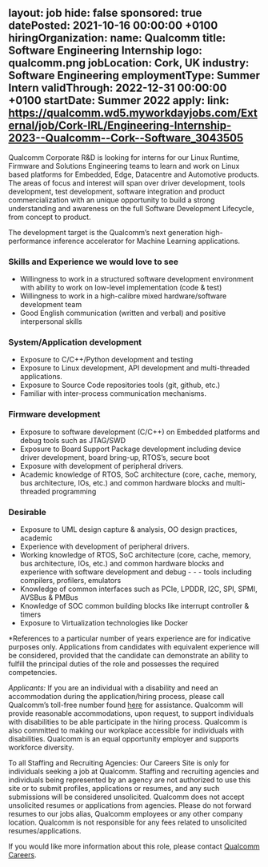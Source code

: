 layout: job
hide: false
sponsored: true
datePosted: 2021-10-16 00:00:00 +0100
hiringOrganization:
  name: Qualcomm
title: Software Engineering Internship
logo: qualcomm.png
jobLocation: Cork, UK
industry: Software Engineering
employmentType: Summer Intern
validThrough: 2022-12-31 00:00:00 +0100
startDate: Summer 2022
apply:
  link: https://qualcomm.wd5.myworkdayjobs.com/External/job/Cork-IRL/Engineering-Internship-2023--Qualcomm--Cork--Software_3043505
---


Qualcomm Corporate R&D is looking for interns for our Linux Runtime, Firmware and Solutions Engineering teams to learn and work on Linux based platforms for Embedded, Edge, Datacentre and Automotive products.  The areas of focus and interest will span over driver development, tools development, test development, software integration and product commercialization with an unique opportunity to build a strong understanding and awareness on the full Software Development Lifecycle, from concept to product.

The development target is the Qualcomm’s next generation high-performance inference accelerator for Machine Learning applications. 

### Skills and Experience we would love to see
- Willingness to work in a structured software development environment with ability to work on low-level implementation (code & test)
- Willingness to work in a high-calibre mixed hardware/software development team
- Good English communication (written and verbal) and positive interpersonal skills 

### System/Application development
- Exposure to C/C++/Python development and testing
- Exposure to Linux development, API development and multi-threaded applications.
- Exposure to Source Code repositories tools (git, github, etc.)
- Familiar with inter-process communication mechanisms. 

### Firmware development
- Exposure to software development (C/C++) on Embedded platforms and debug tools such as JTAG/SWD
- Exposure to Board Support Package development including device driver development, board bring-up, RTOS’s, secure boot
- Exposure with development of peripheral drivers.
- Academic knowledge of RTOS, SoC architecture (core, cache, memory, bus architecture, IOs, etc.) and common hardware blocks and multi-threaded programming

### Desirable
- Exposure to UML design capture & analysis, OO design practices, academic
- Experience with development of peripheral drivers.
- Working knowledge of RTOS, SoC architecture (core, cache, memory, bus architecture, IOs, etc.) and common hardware blocks and experience with software development and debug - - - tools including compilers, profilers, emulators
- Knowledge of common interfaces such as PCIe, LPDDR, I2C, SPI, SPMI, AVSBus & PMBus
- Knowledge of SOC common building blocks like interrupt controller & timers
- Exposure to Virtualization technologies like Docker

 

*References to a particular number of years experience are for indicative purposes only. Applications from candidates with equivalent experience will be considered, provided that the candidate can demonstrate an ability to fulfill the principal duties of the role and possesses the required competencies.

*Applicants:* If you are an individual with a disability and need an accommodation during the application/hiring process, please call Qualcomm’s toll-free number found [here](https://qualcomm.service-now.com/hrpublic?id=hr_public_article_view&sysparm_article=KB0039028) for assistance. Qualcomm will provide reasonable accommodations, upon request, to support individuals with disabilities to be able participate in the hiring process. Qualcomm is also committed to making our workplace accessible for individuals with disabilities. Qualcomm is an equal opportunity employer and supports workforce diversity.

To all Staffing and Recruiting Agencies: Our Careers Site is only for individuals seeking a job at Qualcomm. Staffing and recruiting agencies and individuals being represented by an agency are not authorized to use this site or to submit profiles, applications or resumes, and any such submissions will be considered unsolicited. Qualcomm does not accept unsolicited resumes or applications from agencies. Please do not forward resumes to our jobs alias, Qualcomm employees or any other company location. Qualcomm is not responsible for any fees related to unsolicited resumes/applications.

If you would like more information about this role, please contact [Qualcomm Careers](http://www.qualcomm.com/contact/corporate).